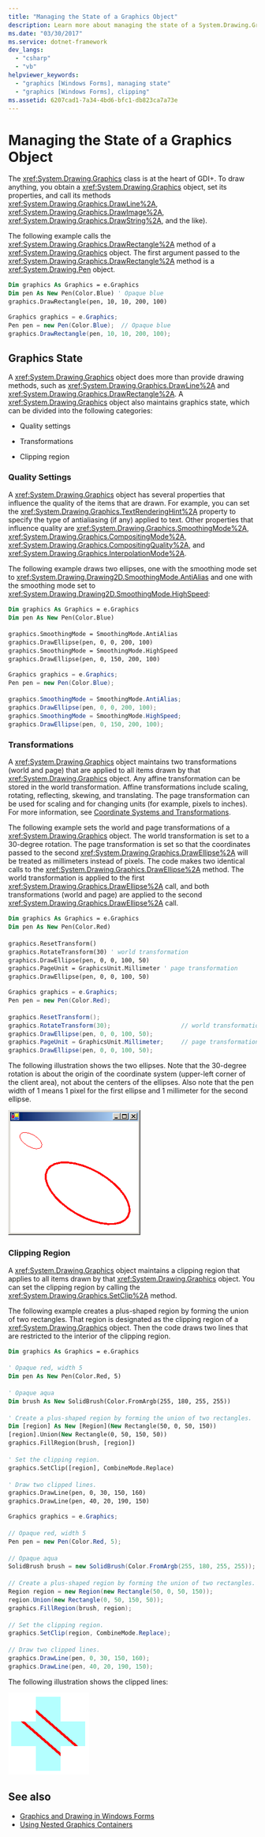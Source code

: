 ```yaml
---
title: "Managing the State of a Graphics Object"
description: Learn more about managing the state of a System.Drawing.Graphics object, setting its properties, and calling its methods.
ms.date: "03/30/2017"
ms.service: dotnet-framework
dev_langs:
  - "csharp"
  - "vb"
helpviewer_keywords:
  - "graphics [Windows Forms], managing state"
  - "graphics [Windows Forms], clipping"
ms.assetid: 6207cad1-7a34-4bd6-bfc1-db823ca7a73e
---
```

# Managing the State of a Graphics Object

The <xref:System.Drawing.Graphics> class is at the heart of GDI+. To draw anything, you obtain a <xref:System.Drawing.Graphics> object, set its properties, and call its methods <xref:System.Drawing.Graphics.DrawLine%2A>, <xref:System.Drawing.Graphics.DrawImage%2A>, <xref:System.Drawing.Graphics.DrawString%2A>, and the like).

The following example calls the <xref:System.Drawing.Graphics.DrawRectangle%2A> method of a <xref:System.Drawing.Graphics> object. The first argument passed to the <xref:System.Drawing.Graphics.DrawRectangle%2A> method is a <xref:System.Drawing.Pen> object.

```vb
Dim graphics As Graphics = e.Graphics
Dim pen As New Pen(Color.Blue) ' Opaque blue
graphics.DrawRectangle(pen, 10, 10, 200, 100)
```

```csharp
Graphics graphics = e.Graphics;
Pen pen = new Pen(Color.Blue);  // Opaque blue
graphics.DrawRectangle(pen, 10, 10, 200, 100);
```

## Graphics State

A <xref:System.Drawing.Graphics> object does more than provide drawing methods, such as <xref:System.Drawing.Graphics.DrawLine%2A> and <xref:System.Drawing.Graphics.DrawRectangle%2A>. A <xref:System.Drawing.Graphics> object also maintains graphics state, which can be divided into the following categories:

- Quality settings

- Transformations

- Clipping region

### Quality Settings

A <xref:System.Drawing.Graphics> object has several properties that influence the quality of the items that are drawn. For example, you can set the <xref:System.Drawing.Graphics.TextRenderingHint%2A> property to specify the type of antialiasing (if any) applied to text. Other properties that influence quality are <xref:System.Drawing.Graphics.SmoothingMode%2A>, <xref:System.Drawing.Graphics.CompositingMode%2A>, <xref:System.Drawing.Graphics.CompositingQuality%2A>, and <xref:System.Drawing.Graphics.InterpolationMode%2A>.

The following example draws two ellipses, one with the smoothing mode set to <xref:System.Drawing.Drawing2D.SmoothingMode.AntiAlias> and one with the smoothing mode set to <xref:System.Drawing.Drawing2D.SmoothingMode.HighSpeed>:

```vb
Dim graphics As Graphics = e.Graphics
Dim pen As New Pen(Color.Blue)

graphics.SmoothingMode = SmoothingMode.AntiAlias
graphics.DrawEllipse(pen, 0, 0, 200, 100)
graphics.SmoothingMode = SmoothingMode.HighSpeed
graphics.DrawEllipse(pen, 0, 150, 200, 100)
```

```csharp
Graphics graphics = e.Graphics;
Pen pen = new Pen(Color.Blue);

graphics.SmoothingMode = SmoothingMode.AntiAlias;
graphics.DrawEllipse(pen, 0, 0, 200, 100);
graphics.SmoothingMode = SmoothingMode.HighSpeed;
graphics.DrawEllipse(pen, 0, 150, 200, 100);
```

### Transformations

A <xref:System.Drawing.Graphics> object maintains two transformations (world and page) that are applied to all items drawn by that <xref:System.Drawing.Graphics> object. Any affine transformation can be stored in the world transformation. Affine transformations include scaling, rotating, reflecting, skewing, and translating. The page transformation can be used for scaling and for changing units (for example, pixels to inches). For more information, see [Coordinate Systems and Transformations](coordinate-systems-and-transformations.md).

The following example sets the world and page transformations of a <xref:System.Drawing.Graphics> object. The world transformation is set to a 30-degree rotation. The page transformation is set so that the coordinates passed to the second <xref:System.Drawing.Graphics.DrawEllipse%2A> will be treated as millimeters instead of pixels. The code makes two identical calls to the <xref:System.Drawing.Graphics.DrawEllipse%2A> method. The world transformation is applied to the first <xref:System.Drawing.Graphics.DrawEllipse%2A> call, and both transformations (world and page) are applied to the second <xref:System.Drawing.Graphics.DrawEllipse%2A> call.

```vb
Dim graphics As Graphics = e.Graphics
Dim pen As New Pen(Color.Red)

graphics.ResetTransform()
graphics.RotateTransform(30) ' world transformation
graphics.DrawEllipse(pen, 0, 0, 100, 50)
graphics.PageUnit = GraphicsUnit.Millimeter ' page transformation
graphics.DrawEllipse(pen, 0, 0, 100, 50)
```

```csharp
Graphics graphics = e.Graphics;
Pen pen = new Pen(Color.Red);

graphics.ResetTransform();
graphics.RotateTransform(30);                    // world transformation
graphics.DrawEllipse(pen, 0, 0, 100, 50);
graphics.PageUnit = GraphicsUnit.Millimeter;     // page transformation
graphics.DrawEllipse(pen, 0, 0, 100, 50);
```

The following illustration shows the two ellipses. Note that the 30-degree rotation is about the origin of the coordinate system (upper-left corner of the client area), not about the centers of the ellipses. Also note that the pen width of 1 means 1 pixel for the first ellipse and 1 millimeter for the second ellipse.

![Illustration that shows two ellipses: rotation and pen width.](./media/managing-the-state-of-a-graphics-object/set-rotation-pen-width-drawellipse-method.png)

### Clipping Region

A <xref:System.Drawing.Graphics> object maintains a clipping region that applies to all items drawn by that <xref:System.Drawing.Graphics> object. You can set the clipping region by calling the <xref:System.Drawing.Graphics.SetClip%2A> method.

The following example creates a plus-shaped region by forming the union of two rectangles. That region is designated as the clipping region of a <xref:System.Drawing.Graphics> object. Then the code draws two lines that are restricted to the interior of the clipping region.

```vb
Dim graphics As Graphics = e.Graphics

' Opaque red, width 5
Dim pen As New Pen(Color.Red, 5)

' Opaque aqua
Dim brush As New SolidBrush(Color.FromArgb(255, 180, 255, 255))

' Create a plus-shaped region by forming the union of two rectangles.
Dim [region] As New [Region](New Rectangle(50, 0, 50, 150))
[region].Union(New Rectangle(0, 50, 150, 50))
graphics.FillRegion(brush, [region])

' Set the clipping region.
graphics.SetClip([region], CombineMode.Replace)

' Draw two clipped lines.
graphics.DrawLine(pen, 0, 30, 150, 160)
graphics.DrawLine(pen, 40, 20, 190, 150)
```

```csharp
Graphics graphics = e.Graphics;

// Opaque red, width 5
Pen pen = new Pen(Color.Red, 5);

// Opaque aqua
SolidBrush brush = new SolidBrush(Color.FromArgb(255, 180, 255, 255));

// Create a plus-shaped region by forming the union of two rectangles.
Region region = new Region(new Rectangle(50, 0, 50, 150));
region.Union(new Rectangle(0, 50, 150, 50));
graphics.FillRegion(brush, region);

// Set the clipping region.
graphics.SetClip(region, CombineMode.Replace);

// Draw two clipped lines.
graphics.DrawLine(pen, 0, 30, 150, 160);
graphics.DrawLine(pen, 40, 20, 190, 150);
```

The following illustration shows the clipped lines:

![Diagram that shows the limited clip region.](./media/managing-the-state-of-a-graphics-object/set-clipping-region-setclip-method.png)

## See also

- [Graphics and Drawing in Windows Forms](graphics-and-drawing-in-windows-forms.md)
- [Using Nested Graphics Containers](using-nested-graphics-containers.md)
